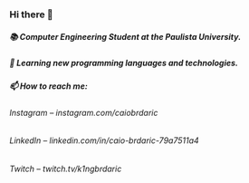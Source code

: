 ### Hi there 👋

##### 📚 Computer Engineering Student at the Paulista University.
##### 🌱 Learning new programming languages and technologies.
##### 📫 How to reach me:
###### Instagram – instagram.com/caiobrdaric
###### LinkedIn  – linkedin.com/in/caio-brdaric-79a7511a4
###### Twitch    – twitch.tv/k1ngbrdaric
